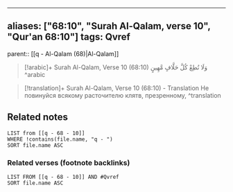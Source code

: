 
---
aliases: ["68:10", "Surah Al-Qalam, verse 10", "Qur'an 68:10"]
tags: Qvref
---

parent:: [[q - Al-Qalam (68)|Al-Qalam]]

> [!arabic]+ Surah Al-Qalam, Verse 10 (68:10)
> <span class="quran-arabic">وَلَا تُطِعْ كُلَّ حَلَّافٍ مَّهِينٍ</span>
^arabic

> [!translation]+ Surah Al-Qalam, Verse 10 (68:10) - Translation
> Не повинуйся всякому расточителю клятв, презренному,
^translation



## Related notes
```dataview
LIST from [[q - 68 - 10]]
WHERE !contains(file.name, "q - ")
SORT file.name ASC
```

### Related verses (footnote backlinks)
```dataview
LIST FROM [[q - 68 - 10]] AND #Qvref
SORT file.name ASC
```

